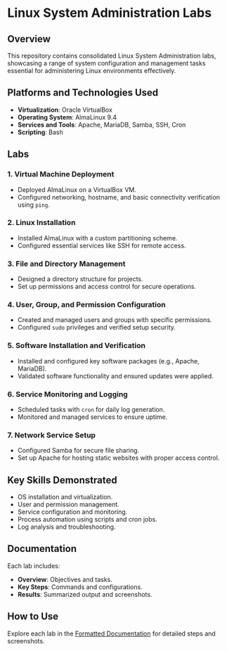 # Linux System Administration Labs

## Overview
This repository contains consolidated Linux System Administration labs, showcasing a range of system configuration and management tasks essential for administering Linux environments effectively.

## Platforms and Technologies Used
- **Virtualization**: Oracle VirtualBox
- **Operating System**: AlmaLinux 9.4
- **Services and Tools**: Apache, MariaDB, Samba, SSH, Cron
- **Scripting**: Bash

## Labs
### 1. Virtual Machine Deployment
- Deployed AlmaLinux on a VirtualBox VM.
- Configured networking, hostname, and basic connectivity verification using `ping`.

### 2. Linux Installation
- Installed AlmaLinux with a custom partitioning scheme.
- Configured essential services like SSH for remote access.

### 3. File and Directory Management
- Designed a directory structure for projects.
- Set up permissions and access control for secure operations.

### 4. User, Group, and Permission Configuration
- Created and managed users and groups with specific permissions.
- Configured `sudo` privileges and verified setup security.

### 5. Software Installation and Verification
- Installed and configured key software packages (e.g., Apache, MariaDB).
- Validated software functionality and ensured updates were applied.

### 6. Service Monitoring and Logging
- Scheduled tasks with `cron` for daily log generation.
- Monitored and managed services to ensure uptime.

### 7. Network Service Setup
- Configured Samba for secure file sharing.
- Set up Apache for hosting static websites with proper access control.

## Key Skills Demonstrated
- OS installation and virtualization.
- User and permission management.
- Service configuration and monitoring.
- Process automation using scripts and cron jobs.
- Log analysis and troubleshooting.

## Documentation
Each lab includes:
- **Overview**: Objectives and tasks.
- **Key Steps**: Commands and configurations.
- **Results**: Summarized output and screenshots.

## How to Use
Explore each lab in the [Formatted Documentation](./Formatted_Linux_Labs.docx) for detailed steps and screenshots.
